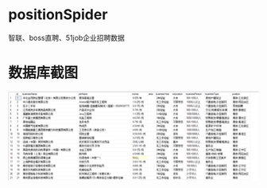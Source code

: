 # positionSpider
 智联、boss直聘、51job企业招聘数据
# 数据库截图
![image](https://github.com/IamZY/positionSpider/blob/master/images/1.png)
